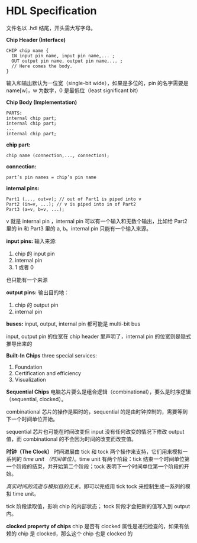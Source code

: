 # HDL Specification
文件名以 .hdl 结尾，开头需大写字母。

**Chip Header (Interface)**


    CHIP chip name {
      IN input pin name, input pin name,... ;
      OUT output pin name, output pin name,... ;
      // Here comes the body.
    }

输入和输出默认为一位宽（single-bit wide），如果是多位的，pin 的名字需要是 name[w]，w 为数字，0 是最低位（least significant bit）

**Chip Body (Implementation)**


    PARTS:
    internal chip part;
    internal chip part;
    ...
    internal chip part;

**chip part:**

    chip name (connection,..., connection);

**connection:**

    part’s pin names = chip’s pin name

**internal pins:**

    Part1 (..., out=v); // out of Part1 is piped into v
    Part2 (in=v, ...); // v is piped into in of Part2
    Part3 (a=v, b=v, ...);

v 就是 internal pin ，internal pin 可以有一个输入和无数个输出，比如给 Part2 里的 in 和 Part3 里的 a, b。internal pin 只能有一个输入来源。

**input pins:**
输入来源:

1. chip 的 input pin
2. internal pin
3. 1 或者 0

也只能有一个来源

**output pins:**
输出目的地：

1. chip 的 output pin
2. internal pin

**buses:**
input, output, internal pin 都可能是 multi-bit bus

input, output pin 的位宽在 chip header 里声明了，internal pin 的位宽则是隐式推导出来的


**Built-In Chips**
three special services:

1. Foundation
2. Certification and efficiency
3. Visualization


**Sequential Chips**
电脑芯片要么是组合逻辑（combinational），要么是时序逻辑（sequential, clocked）。

combinational 芯片的操作是瞬时的，sequential 的是由时钟控制的，需要等到下一个时间单位开始。

sequential 芯片也可能在时间改变但 input 没有任何改变的情况下修改 output 值，而 combinational 的不会因为时间的改变而改变值。

**时钟（The Clock）**
时间进展由 tick 和 tock 两个操作来支持，它们用来模拟一系列的 *time unit （时间单位）*。time unit 有两个阶段：tick 结束一个时间单位第一个阶段的结束，并开始第二个阶段；tock 表明下一个时间单位第一个阶段的开始。

*真实时间的流逝与模拟目的无关*。即可以完成用 tick tock 来控制生成一系列的模拟 time unit。

tick 阶段读取值，影响 chip 的内部状态；
tock 阶段才会把新的值写入到 output 内。

**clocked property of chips**
chip 是否有 clocked 属性是递归检查的，如果有依赖的 chip 是 clocked，那么这个 chip 也是 clocked 的

